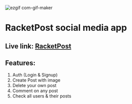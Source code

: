![ezgif com-gif-maker](https://user-images.githubusercontent.com/45123508/133253772-8e4712cd-53a0-4ff7-929b-cc0b3d0a2cd3.gif)

# RacketPost social media app

## Live link: [RacketPost](https://racketpost.netlify.app/)

## Features:

1. Auth (Login & Signup)
2. Create Post with image
3. Delete your own post
4. Comment on any post
5. Check all users & their posts
